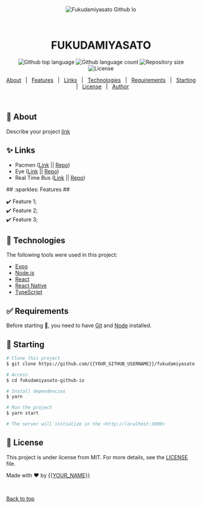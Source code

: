 <div align="center" id="top"> 
  <img src="./.github/app.gif" alt="Fukudamiyasato Github Io" />

  &#xa0;

  <!-- <a href="https://fukudamiyasatogithubio.netlify.app">Demo</a> -->
</div>

<h1 align="center">FUKUDAMIYASATO</h1>

<p align="center">
  <img alt="Github top language" src="https://img.shields.io/github/languages/top/fukudamiyasato/fukudamiyasato-github-io?color=56BEB8">

  <img alt="Github language count" src="https://img.shields.io/github/languages/count/fukudamiyasato/fukudamiyasato-github-io?color=56BEB8">

  <img alt="Repository size" src="https://img.shields.io/github/repo-size/fukudamiyasato/fukudamiyasato-github-io?color=56BEB8">

  <img alt="License" src="https://img.shields.io/github/license/fukudamiyasato/fukudamiyasato-github-io?color=56BEB8">

  <!-- <img alt="Github issues" src="https://img.shields.io/github/issues/{{YOUR_GITHUB_USERNAME}}/fukudamiyasato-github-io?color=56BEB8" /> -->

  <!-- <img alt="Github forks" src="https://img.shields.io/github/forks/{{YOUR_GITHUB_USERNAME}}/fukudamiyasato-github-io?color=56BEB8" /> -->

  <!-- <img alt="Github stars" src="https://img.shields.io/github/stars/{{YOUR_GITHUB_USERNAME}}/fukudamiyasato-github-io?color=56BEB8" /> -->
</p>

<!-- Status -->

<!-- <h4 align="center"> 
	🚧  Fukudamiyasato Github Io 🚀 Under construction...  🚧
</h4> 

<hr> -->

<p align="center">
  <a href="#dart-about">About</a> &#xa0; | &#xa0; 
  <a href="#sparkles-features">Features</a> &#xa0; | &#xa0;
  <a href="#sparkles-links">Links</a> &#xa0; | &#xa0;
  <a href="#rocket-technologies">Technologies</a> &#xa0; | &#xa0;
  <a href="#white_check_mark-requirements">Requirements</a> &#xa0; | &#xa0;
  <a href="#checkered_flag-starting">Starting</a> &#xa0; | &#xa0;
  <a href="#memo-license">License</a> &#xa0; | &#xa0;
  <a href="https://github.com/{{YOUR_GITHUB_USERNAME}}" target="_blank">Author</a>
</p>

<br>

## :dart: About ##

Describe your project
<a href="https://fukudamiyasato.github.io/">link</a>
## :sparkles: Links ##
<ul>
  <li>Pacmen (<a href="https://fukudamiyasato.github.io/MITPacmen" target="_blank">Link</a> || <a href="https://github.com/FukudaMiyasato/MITPacmen" target="_blank">Repo</a>)</li>
  <li>Eye (<a href="https://fukudamiyasato.github.io/MITEye" target="_blank">Link</a> || <a href="https://github.com/FukudaMiyasato/MITEye" target="_blank">Repo</a>)</li>
  <li>Real Time Bus (<a href="https://fukudamiyasato.github.io/MITRealTimeBus" target="_blank">Link</a> || <a href="https://github.com/FukudaMiyasato/MITRealTimeBus" target="_blank">Repo</a>)</li>
</ul>
## :sparkles: Features ##

:heavy_check_mark: Feature 1;\
:heavy_check_mark: Feature 2;\
:heavy_check_mark: Feature 3;

## :rocket: Technologies ##

The following tools were used in this project:

- [Expo](https://expo.io/)
- [Node.js](https://nodejs.org/en/)
- [React](https://pt-br.reactjs.org/)
- [React Native](https://reactnative.dev/)
- [TypeScript](https://www.typescriptlang.org/)

## :white_check_mark: Requirements ##

Before starting :checkered_flag:, you need to have [Git](https://git-scm.com) and [Node](https://nodejs.org/en/) installed.

## :checkered_flag: Starting ##

```bash
# Clone this project
$ git clone https://github.com/{{YOUR_GITHUB_USERNAME}}/fukudamiyasato-github-io

# Access
$ cd fukudamiyasato-github-io

# Install dependencies
$ yarn

# Run the project
$ yarn start

# The server will initialize in the <http://localhost:3000>
```

## :memo: License ##

This project is under license from MIT. For more details, see the [LICENSE](LICENSE.md) file.


Made with :heart: by <a href="https://github.com/{{YOUR_GITHUB_USERNAME}}" target="_blank">{{YOUR_NAME}}</a>

&#xa0;

<a href="#top">Back to top</a>
